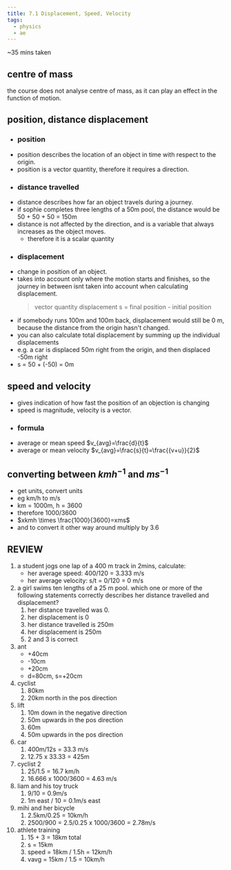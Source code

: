```yaml
---
title: 7.1 Displacement, Speed, Velocity
tags:
  - physics
  - ae
---
```


~35 mins taken

## centre of mass

the course does not analyse centre of mass, as it can play an effect in the function of motion.

## position, distance displacement

- ### position
- position describes the location of an object in time with respect to the origin.
- position is a vector quantity, therefore it requires a direction.
- ### distance travelled
- distance describes how far an object travels during a journey.
- if sophie completes three lengths of a 50m pool, the distance would be 50 + 50 + 50 = 150m
- distance is not affected by the direction, and is a variable that always increases as the object moves.
  - therefore it is a scalar quantity
- ### displacement
- change in position of an object.
- takes into account only where the motion starts and finishes, so the journey in between isnt taken into account when calculating displacement.
  > vector quantity
  > displacement s = final position - initial position
- if somebody runs 100m and 100m back, displacement would still be 0 m, because the distance from the origin hasn't changed.
- you can also calculate total displacement by summing up the individual displacements
- e.g. a car is displaced 50m right from the origin, and then displaced -50m right
- s = 50 + (-50) = 0m

## speed and velocity

- gives indication of how fast the position of an objection is changing
- speed is magnitude, velocity is a vector.
- ### formula
- average or mean speed $v_{avg}=\frac{d}{t}$
- average or mean velocity $v_{avg}=\frac{s}{t}=\frac{{v+u}}{2}$

## converting between $kmh^{-1}$ and $ms^{-1}$

- get units, convert units
- eg km/h to m/s
- km = 1000m, h = 3600
- therefore 1000/3600
- $xkmh \times \frac{1000}{3600}=xms$
- and to convert it other way around multiply by 3.6

## REVIEW

1. a student jogs one lap of a 400 m track in 2mins, calculate:
   - her average speed: 400/120 = 3.333 m/s
   - her average velocity: s/t = 0/120 = 0 m/s
2. a girl swims ten lengths of a 25 m pool. which one or more of the following statements correctly describes her distance travelled and displacement?
   1. her distance travelled was 0.
   2. her displacement is 0
   3. her distance travelled is 250m
   4. her displacement is 250m
   5. 2 and 3 is correct
3. ant
   - +40cm
   - -10cm
   - +20cm
   - d=80cm, s=+20cm
4. cyclist
   1. 80km
   2. 20km north in the pos direction
5. lift
   1. 10m down in the negative direction
   2. 50m upwards in the pos direction
   3. 60m
   4. 50m upwards in the pos direction
6. car
   1. 400m/12s = 33.3 m/s
   2. 12.75 x 33.33 = 425m
7. cyclist 2
   1. 25/1.5 = 16.7 km/h
   2. 16.666 x 1000/3600 = 4.63 m/s
8. liam and his toy truck
   1. 9/10 = 0.9m/s
   2. 1m east / 10 = 0.1m/s east
9. mihi and her bicycle
   1. 2.5km/0.25 = 10km/h
   2. 2500/900 = 2.5/0.25 x 1000/3600 = 2.78m/s
10. athlete training
    1. 15 + 3 = 18km total
    2. s = 15km
    3. speed = 18km / 1.5h = 12km/h
    4. vavg = 15km / 1.5 = 10km/h

